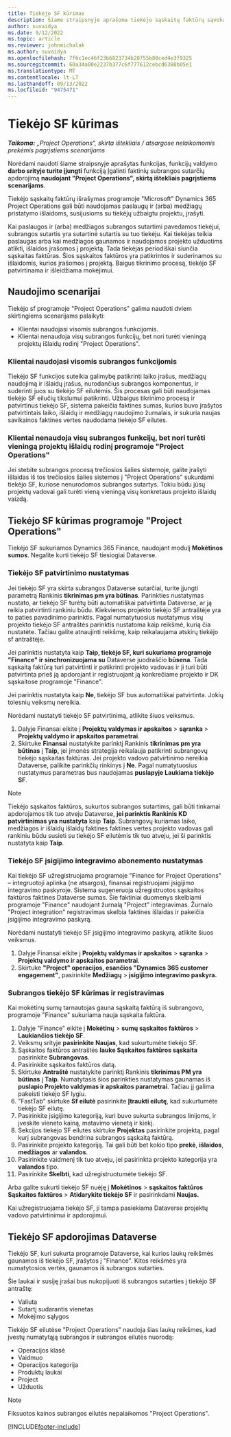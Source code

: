 ```yaml
---
title: Tiekėjo SF kūrimas
description: Šiame straipsnyje aprašoma tiekėjo sąskaitų faktūrų sąvoka ir paaiškinama, kaip jas sukurti "Microsoft"Dynamics 365 Project Operations.
author: suvaidya
ms.date: 9/12/2022
ms.topic: article
ms.reviewer: johnmichalak
ms.author: suvaidya
ms.openlocfilehash: 7f6c1ec46f23b6823734b28755b80ced4e3f9325
ms.sourcegitcommit: 60a34a00e2237b377c6f777612cebcd6380b05e1
ms.translationtype: MT
ms.contentlocale: lt-LT
ms.lasthandoff: 09/13/2022
ms.locfileid: "9475471"
---
```

# <a name="create-vendor-invoices"></a>Tiekėjo SF kūrimas

_**Taikoma:** „Project Operations“, skirta ištekliais / atsargose nelaikomomis prekėmis pagrįstiems scenarijams_

Norėdami naudoti šiame straipsnyje aprašytas funkcijas, funkcijų valdymo **darbo srityje turite įjungti** funkciją Įgalinti faktinių subrangos sutarčių apdorojimą **naudojant "Project Operations", skirtą ištekliais pagrįstiems scenarijams**.

Tiekėjo sąskaitų faktūrų išrašymas programoje "Microsoft" Dynamics 365 Project Operations gali būti naudojamas paslaugų ir (arba) medžiagų pristatymo išlaidoms, susijusioms su tiekėjų užbaigtu projektu, įrašyti.

Kai paslaugos ir (arba) medžiagos subrangos sutartimi pavedamos tiekėjui, subrangos sutartis yra sutartinė sutartis su tuo tiekėju. Kai tiekėjas teikia paslaugas arba kai medžiagos gaunamos ir naudojamos projekto užduotims atlikti, išlaidos įrašomos į projektą. Tada tiekėjas periodiškai siunčia sąskaitas faktūras. Šios sąskaitos faktūros yra patikrintos ir suderinamos su išlaidomis, kurios įrašomos į projektą. Baigus tikrinimo procesą, tiekėjo SF patvirtinama ir išleidžiama mokėjimui.

## <a name="scenarios-for-use"></a>Naudojimo scenarijai

Tiekėjo sf programoje "Project Operations" galima naudoti dviem skirtingiems scenarijams palaikyti:

- Klientai naudojasi visomis subrangos funkcijomis.
- Klientai nenaudoja visų subrangos funkcijų, bet nori turėti vieningą projektų išlaidų rodinį "Project Operations".

### <a name="customers-use-the-full-subcontracting-experiences"></a>Klientai naudojasi visomis subrangos funkcijomis

Tiekėjo SF funkcijos suteikia galimybę patikrinti laiko įrašus, medžiagų naudojimą ir išlaidų įrašus, nurodančius subrangos komponentus, ir suderinti juos su tiekėjo SF eilutėmis. Šis procesas gali būti naudojamas tiekėjo SF eilučių tikslumui patikrinti. Užbaigus tikrinimo procesą ir patvirtinus tiekėjo SF, sistema pakeičia faktines sumas, kurios buvo įrašytos patvirtintais laiko, išlaidų ir medžiagų naudojimo žurnalais, ir sukuria naujas savikainos faktines vertes naudodama tiekėjo SF eilutes.

### <a name="customers-dont-use-the-full-subcontracting-experiences-but-want-to-have-a-unified-view-of-costs-on-projects-in-project-operations"></a>Klientai nenaudoja visų subrangos funkcijų, bet nori turėti vieningą projektų išlaidų rodinį programoje "Project Operations"

Jei stebite subrangos procesą trečiosios šalies sistemoje, galite įrašyti išlaidas iš tos trečiosios šalies sistemos į "Project Operations" sukurdami tiekėjo SF, kuriose nenurodomos subrangos sutartys. Tokiu būdu jūsų projektų vadovai gali turėti vieną vieningą visų konkretaus projekto išlaidų vaizdą.

## <a name="create-vendor-invoices-in-project-operations"></a>Tiekėjo SF kūrimas programoje "Project Operations"

Tiekėjo SF sukuriamos Dynamics 365 Finance, naudojant modulį **Mokėtinos sumos**. Negalite kurti tiekėjo SF tiesiogiai Dataverse.

### <a name="set-up-vendor-invoice-verification"></a>Tiekėjo SF patvirtinimo nustatymas

Jei tiekėjo SF yra skirta subrangos Dataverse sutarčiai, turite įjungti parametrą Rankinis **tikrinimas pm yra būtinas**. Parinkties nustatymas nustato, ar tiekėjo SF turėtų būti automatiškai patvirtinta Dataverse, ar ją reikia patvirtinti rankiniu būdu. Kiekvienos projekto tiekėjo SF antraštėje yra to paties pavadinimo parinktis. Pagal numatytuosius nustatymus visų projekto tiekėjo SF antraštės parinktis nustatoma kaip reikšmė, kurią čia nustatėte. Tačiau galite atnaujinti reikšmę, kaip reikalaujama atskirų tiekėjo sf antraštėje.

Jei parinktis nustatyta kaip **Taip, tiekėjo SF, kuri sukuriama programoje "Finance" ir sinchronizuojama su** Dataverse juodraščio **būsena**. Tada sąskaitą faktūrą turi patvirtinti ir patikrinti projekto vadovas ir ji turi būti patvirtinta prieš ją apdorojant ir registruojant ją konkrečiame projekto ir DK sąskaitose programoje "Finance".

Jei parinktis nustatyta kaip **Ne**, tiekėjo SF bus automatiškai patvirtinta. Jokių tolesnių veiksmų nereikia.

Norėdami nustatyti tiekėjo SF patvirtinimą, atlikite šiuos veiksmus.

1. Dalyje Finansai eikite į **Projektų valdymas ir apskaitos** \> **sąranka** \> **Projektų valdymo ir apskaitos parametrai**.
1. Skirtuke **Finansai** nustatykite parinktį Rankinis **tikrinimas pm yra būtinas** į **Taip,** jei įmonės strategija reikalauja patikrinti subrangovų tiekėjo sąskaitas faktūras. Jei projekto vadovo patvirtinimo nereikia Dataverse, palikite parinkčių rinkinys į **Ne**. Pagal numatytuosius nustatymus parametras bus naudojamas **puslapyje Laukiama tiekėjo SF**.

> [!NOTE]
> Tiekėjo sąskaitos faktūros, sukurtos subrangos sutartims, gali būti tinkamai apdorojamos tik tuo atveju Dataverse, **jei parinktis Rankinis KD patvirtinimas yra nustatyta** kaip **Taip**. Subrangovų kuriamas laiko, medžiagos ir išlaidų išlaidų faktines faktines vertes projekto vadovas gali rankiniu būdu susieti su tiekėjo SF eilutėmis tik tuo atveju, jei ši parinktis nustatyta kaip **Taip**.

### <a name="set-up-a-procurement-integration-account-for-vendor-invoices"></a>Tiekėjo SF įsigijimo integravimo abonemento nustatymas

Kai tiekėjo SF užregistruojama programoje "Finance for Project Operations" – integruotoji aplinka (ne atsargos), finansai registruojami įsigijimo integravimo paskyroje. Sistema sugeneruoja užregistruotos sąskaitos faktūros faktines Dataverse sumas. Šie faktiniai duomenys skelbiami programoje "Finance" naudojant žurnalą "Project" integravimas. Žurnalo "Project integration" registravimas skelbia faktines išlaidas ir pakeičia įsigijimo integravimo paskyrą.

Norėdami nustatyti tiekėjo SF įsigijimo integravimo paskyrą, atlikite šiuos veiksmus.

1. Dalyje Finansai eikite į **Projektų valdymas ir apskaitos** \> **sąranka** \> **Projektų valdymo ir apskaitos parametrai**.
1. Skirtuke **"Project" operacijos, esančios "Dynamics 365 customer engagement"**, pasirinkite **Medžiagų** \> **įsigijimo integravimo paskyra.**

### <a name="create-and-post-subcontract-vendor-invoices"></a>Subrangos tiekėjo SF kūrimas ir registravimas

Kai mokėtinų sumų tarnautojas gauna sąskaitą faktūrą iš subrangovo, programoje "Finance" sukuriama nauja sąskaita faktūra.

1. Dalyje "Finance" eikite į **Mokėtinų** \> **sumų sąskaitos faktūros** \> **Laukiančios tiekėjo SF**.
1. Veiksmų srityje **pasirinkite** **Naujas**, kad sukurtumėte tiekėjo SF.
1. Sąskaitos faktūros antraštės **lauke Sąskaitos faktūros sąskaita** pasirinkite **Subrangovas**.
1. Pasirinkite sąskaitos faktūros datą.
1. Skirtuke **Antraštė** nustatykite parinktį Rankinis **tikrinimas PM yra būtinas** į **Taip**. Numatytasis šios parinkties nustatymas gaunamas iš **puslapio Projekto valdymas ir apskaitos parametrai**. Tačiau jį galima pakeisti tiekėjo SF lygiu.
1. "FastTab" skirtuke **Sf eilutė** pasirinkite **Įtraukti eilutę**, kad sukurtumėte tiekėjo SF eilutę.
1. Pasirinkite įsigijimo kategoriją, kuri buvo sukurta subrangos linijoms, ir įveskite vieneto kainą, matavimo vienetą ir kiekį.
1. Sekcijos tiekėjo SF eilutės skirtuke **Projektas** pasirinkite projektą, pagal kurį subrangovas bendrina subrangos sąskaitą faktūrą.
1. Pasirinkite projekto kategoriją. Tai gali būti bet kokio tipo **prekė**, **išlaidos**, **medžiagos** ar **valandos**.
1. Pasirinkite vaidmenį tik tuo atveju, jei pasirinkta projekto kategorija yra **valandos** tipo.
1. Pasirinkite **Skelbti**, kad užregistruotumėte tiekėjo SF.

Arba galite sukurti tiekėjo SF nuėję į **Mokėtinos** \> **sąskaitos faktūros Sąskaitos faktūros** \> **Atidarykite tiekėjo SF** ir pasirinkdami **Naujas.**

Kai užregistruojama tiekėjo SF, ji tampa pasiekiama Dataverse projektų vadovo patvirtinimui ir apdorojimui.

## <a name="vendor-invoice-processing-in-dataverse"></a>Tiekėjo SF apdorojimas Dataverse

Tiekėjo SF, kuri sukurta programoje Dataverse, kai kurios laukų reikšmės gaunamos iš tiekėjo SF, įrašytos į "Finance". Kitos reikšmės yra numatytosios vertės, gaunamos iš subrangos sutarties.

Šie laukai ir susiję įrašai bus nukopijuoti iš subrangos sutarties į tiekėjo SF antraštę:

- Valiuta
- Sutartį sudarantis vienetas
- Mokėjimo sąlygos

Tiekėjo SF eilutėse "Project Operations" naudoja šias laukų reikšmes, kad įvestų numatytąją subrangos ir subrangos eilutės nuorodą:

- Operacijos klasė
- Vaidmuo
- Operacijos kategorija
- Produktų laukai
- Project
- Užduotis

> [!NOTE]
> Fiksuotos kainos subrangos eilutės nepalaikomos "Project Operations".

[!INCLUDE[footer-include](../includes/footer-banner.md)]
